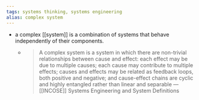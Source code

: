 ```yaml
---
tags: systems thinking, systems engineering
alias: complex system
---
```


- a complex [[system]] is a combination of systems that behave independently of their
  components.
	- > A complex system is a system in which there are non-trivial relationships between cause and effect: each effect may be due to multiple causes; each cause may contribute to multiple effects; causes and effects may be related as feedback loops, both positive and negative; and cause-effect chains are cyclic and highly entangled rather than linear and separable
	  — [[INCOSE]] Systems Engineering and System Definitions